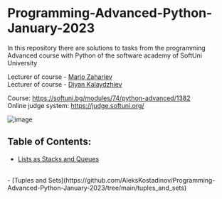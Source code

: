 # Programming-Advanced-Python-January-2023
In this repository there are solutions to tasks from the programming Advanced course with Python of the software academy of SoftUni University 

Lecturer of course - [Mario Zahariev](https://www.linkedin.com/in/mario-zahariev-753a7b202/)
<br>
Lecturer of course - [Diyan Kalaydzhiev](https://github.com/DiyanKalaydzhiev23)

Course: https://softuni.bg/modules/74/python-advanced/1382
<br>
Online judge system: https://judge.softuni.org/

![image](https://user-images.githubusercontent.com/68993494/185683680-bcfefe65-88fb-4192-b0b2-ff9130c39487.png)

## Table of Contents:

- [Lists as Stacks and Queues](https://github.com/AleksKostadinov/Programming-Advanced-Python-January-2023/tree/main/lists_as_stacks_and_queues)
<br>
- [Tuples and Sets](https://github.com/AleksKostadinov/Programming-Advanced-Python-January-2023/tree/main/tuples_and_sets)
<br>
